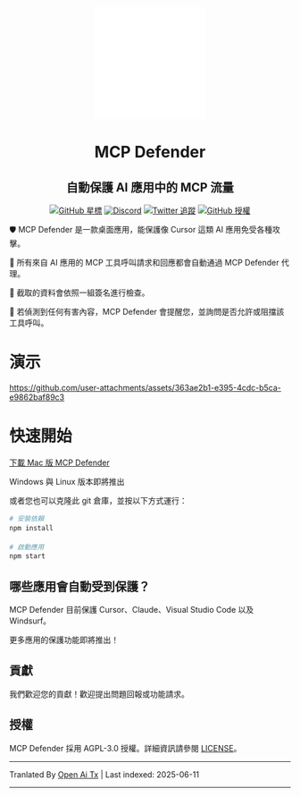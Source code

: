 <p align="center">
  <picture>
    <source media="(prefers-color-scheme: dark)" srcset="https://raw.githubusercontent.com/MCP-Defender/MCP-Defender/main/src/assets/white_knight_icon.png">
    <source media="(prefers-color-scheme: light)" srcset="https://raw.githubusercontent.com/MCP-Defender/MCP-Defender/main/src/assets/black_knight_icon.png">
    <img alt="在亮色模式顯示黑騎士，暗色模式顯示白騎士。" src="https://raw.githubusercontent.com/MCP-Defender/MCP-Defender/main/src/assets/white_knight_icon.png" width="200" height="200">
  </picture>
</p>

<h1 align="center">MCP Defender</h1>
<h2 align="center">自動保護 AI 應用中的 MCP 流量</h2>

<p align="center">
  <a href="https://github.com/MCP-Defender/MCP-Defender"><img src="https://img.shields.io/github/stars/MCP-Defender/MCP-Defender?style=social" alt="GitHub 星標"></a>
  <a href="https://discord.gg/SETfUs7dbB"><img src="https://img.shields.io/discord/1376849284884074526?color=7289DA&label=Discord&logo=discord&logoColor=white" alt="Discord"></a>
  <a href="https://x.com/mcp_defender"><img src="https://img.shields.io/twitter/follow/mcp_defender?style=social" alt="Twitter 追蹤"></a>
  <a href="LICENSE"><img src="https://img.shields.io/github/license/MCP-Defender/MCP-Defender" alt="GitHub 授權"></a>
</p>



🛡️  MCP Defender 是一款桌面應用，能保護像 Cursor 這類 AI 應用免受各種攻擊。

🚦 所有來自 AI 應用的 MCP 工具呼叫請求和回應都會自動通過 MCP Defender 代理。

🔎 截取的資料會依照一組簽名進行檢查。

🔐 若偵測到任何有害內容，MCP Defender 會提醒您，並詢問是否允許或阻擋該工具呼叫。

# 演示
https://github.com/user-attachments/assets/363ae2b1-e395-4cdc-b5ca-e9862baf89c3



# 快速開始

[下載 Mac 版 MCP Defender](https://github.com/MCP-Defender/MCP-Defender/releases/latest)

Windows 與 Linux 版本即將推出

或者您也可以克隆此 git 倉庫，並按以下方式運行：

```bash
# 安裝依賴
npm install

# 啟動應用
npm start
```

## 哪些應用會自動受到保護？

MCP Defender 目前保護 Cursor、Claude、Visual Studio Code 以及 Windsurf。

更多應用的保護功能即將推出！

## 貢獻

我們歡迎您的貢獻！歡迎提出問題回報或功能請求。

## 授權

MCP Defender 採用 AGPL-3.0 授權。詳細資訊請參閱 [LICENSE](LICENSE)。


---


Tranlated By [Open Ai Tx](https://github.com/OpenAiTx/OpenAiTx) | Last indexed: 2025-06-11


---